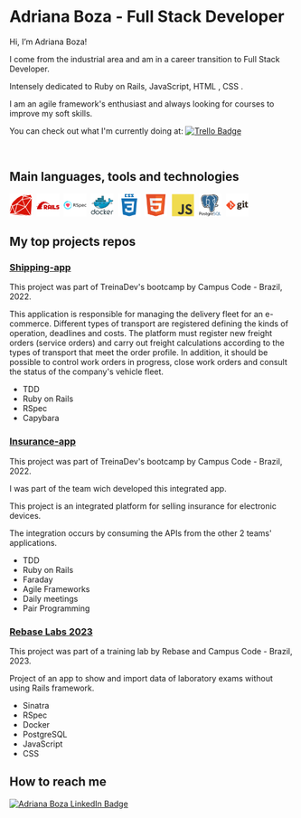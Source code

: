 # Adriana Boza - Full Stack Developer
<p>Hi, I’m Adriana Boza!</p>
<p>I come from the industrial area and am in a career transition to Full Stack Developer. </p>
  <p>Intensely dedicated to Ruby on Rails,  JavaScript, HTML , CSS .</p>
  <p>I am an agile framework's enthusiast and always looking for courses to improve my soft skills.</p>
  <p>You can check out what I'm currently doing at: 
      <a href="https://trello.com/b/veBsJjhu/my-journey-as-a-new-programmer">
      <img src="https://img.shields.io/badge/Trello-blueviolet?style=for-the-badge&logo=trello&logoColor=white" alt="Trello Badge" height="20"/>
    </a> </p>
  <img src="https://komarev.com/ghpvc/?username=adboza&style=flat-square&color=blue" alt=""/>

## Main languages, tools and technologies
<div>
  <img src="https://github.com/devicons/devicon/blob/master/icons/ruby/ruby-plain.svg" title="Ruby" alt="Ruby" width="40" height="40"/>&nbsp;
  <img src="https://github.com/devicons/devicon/blob/master/icons/rails/rails-plain-wordmark.svg" title="Rails" alt="Rails" width="40" height="40"/>&nbsp;
  <img src="https://github.com/devicons/devicon/blob/master/icons/rspec/rspec-original-wordmark.svg" title="RSpec" alt="RSpec" width="40" height="40"/>&nbsp;
  <img src="https://github.com/devicons/devicon/blob/master/icons/docker/docker-original-wordmark.svg" title="Docker" alt="Docker" width="40" height="40"/>&nbsp;
  <img src="https://github.com/devicons/devicon/blob/master/icons/css3/css3-plain-wordmark.svg"  title="CSS3" alt="CSS" width="40" height="40"/>&nbsp;
  <img src="https://github.com/devicons/devicon/blob/master/icons/html5/html5-original.svg" title="HTML5" alt="HTML" width="40" height="40"/>&nbsp;
  <img src="https://github.com/devicons/devicon/blob/master/icons/javascript/javascript-original.svg" title="JavaScript" alt="JavaScript" width="40" height="40"/>&nbsp;
  <img src="https://github.com/devicons/devicon/blob/master/icons/postgresql/postgresql-original-wordmark.svg" title="PostgreSQL"  alt="PostgreSQL" width="40" height="40"/>&nbsp;
  <img src="https://github.com/devicons/devicon/blob/master/icons/git/git-original-wordmark.svg" title="Git" **alt="Git" width="40" height="40"/>
</div>

## My top projects repos 
### [Shipping-app](https://github.com/adboza/shipping-app)

<p>This project was part of TreinaDev's bootcamp by Campus Code - Brazil, 2022.</p>
<p> This application is responsible for managing the delivery fleet for an e-commerce. Different types of transport are registered defining the kinds of operation, deadlines and costs. The platform must register new freight orders (service orders) and carry out freight calculations according to the types of transport that meet the order profile. In addition, it should be possible to control work orders in progress, close work orders and consult the status of the company's vehicle fleet.</p>
<ul>
  <li>TDD</li>
  <li>Ruby on Rails</li>
  <li>RSpec</li>
  <li>Capybara</li>
</ul>

### [Insurance-app](https://github.com/TreinaDev/insurance-app)
<p>This project was part of TreinaDev's bootcamp by Campus Code - Brazil, 2022.</p>
<p>I was part of the team wich developed this integrated app. </p>
<p>This project is an integrated platform for selling insurance for electronic devices.</p>
<p>The integration occurs by consuming the APIs from the other 2 teams' applications.</p>
<ul>
  <li>TDD</li>
  <li>Ruby on Rails</li>
  <li>Faraday</li>
  <li>Agile Frameworks</li>
  <li>Daily meetings</li>
  <li>Pair Programming</li>
</ul>

### [Rebase Labs 2023](https://github.com/adboza/rebase-labs-2023)
<p>This project was part of a training lab by Rebase and Campus Code - Brazil, 2023.</p>
<p>Project of an app to show and import data of laboratory exams without using Rails framework.</p>
<ul>
  <li>Sinatra</li>
  <li>RSpec</li>
  <li>Docker</li>
  <li>PostgreSQL</li>
  <li>JavaScript</li>
  <li>CSS</li>
</ul>

## How to reach me
<a href="https://www.linkedin.com/in/adboza/?locale=en_US">
  <img src="https://img.shields.io/badge/-adboza-blue?style=flat&logo=Linkedin&logoColor=white" alt="Adriana Boza LinkedIn Badge"/>
</a>

